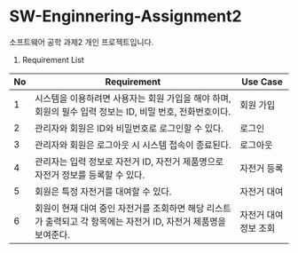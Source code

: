 # SW-Enginnering-Assignment2
소프트웨어 공학 과제2 개인 프로젝트입니다.


1) Requirement List

| No |         Requirement         | Use Case |
|----|-------------------------------|----------|
|1| 시스템을 이용하려면 사용자는 회원 가입을 해야 하며, 회원의 필수 입력 정보는 ID, 비밀 번호, 전화번호이다.|회원 가입|
|2| 관리자와 회원은 ID와 비밀번호로 로그인할 수 있다. |로그인|
|3| 관리자와 회원은 로그아웃 시 시스템 접속이 종료된다. |로그아웃|
|4| 관리자는 입력 정보로 자전거 ID, 자전거 제품명으로 자전거 정보를 등록할 수 있다. |자전거 등록|
|5| 회원은 특정 자전거를 대여할 수 있다.|자전거 대여|
|6| 회원이 현재 대여 중인 자전거를 조회하면 해당 리스트가 출력되고 각 항목에는 자전거 ID, 자전거 제품명을 보여준다. |자전거 대여 정보 조회|
